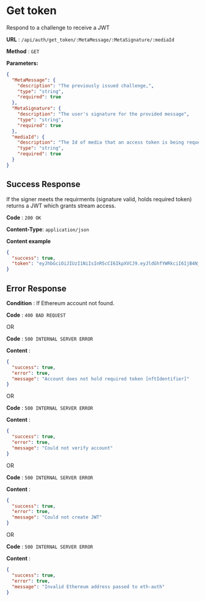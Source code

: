 # Get token

Respond to a challenge to receive a JWT

**URL** : `/api/auth/get_token/:MetaMessage/:MetaSignature/:mediaId`

**Method** : `GET`

**Parameters:**

```json
{
  "MetaMessage": {
    "description": "The previously issued challenge,",
    "type": "string",
    "required": true
  },
  "MetaSignature": {
    "description": "The user's signature for the provided message",
    "type": "string",
    "required": true
  },
  "mediaId": {
    "description": "The Id of media that an access token is being requested for",
    "type": "string",
    "required": true
  }
}
```

## Success Response

If the signer meets the requirments (signature valid, holds required token) returns a JWT which grants stream access.

**Code** : `200 OK`

**Content-Type**: `application/json`

**Content example**

```json
{
  "success": true,
  "token": "eyJhbGciOiJIUzI1NiIsInR5cCI6IkpXVCJ9.eyJldGhfYWRkciI6IjB4Njc5ZjQ3ZGI1ZDBlNWZmNzJkMzIxNmE1NGVkMWZiZTAzNDY0YTU3OSIsIm1lZGlhX2lkIjoiUW1kS2RBWk5WSG4xcGlCR1VFWFREUjJDU1drYzNyRXQzQWdGMzk5NEJzRXZ0cCIsImlhdCI6MTYxNzg3OTM4OCwiZXhwIjoxNjE3OTY1Nzg4fQ.9V9sGPcQCavJYGUP7Gm5WhgSln-4Xz4MwV5ocXNKDyc"
}
```

## Error Response

**Condition** : If Ethereum account not found.

**Code** : `400 BAD REQUEST`

OR

**Code** : `500 INTERNAL SERVER ERROR`

**Content** :

```json
{
  "success": true,
  "error": true,
  "message": "Account does not hold required token [nftIdentifier]"
}
```

OR

**Code** : `500 INTERNAL SERVER ERROR`

**Content** :

```json
{
  "success": true,
  "error": true,
  "message": "Could not verify account"
}
```

OR

**Code** : `500 INTERNAL SERVER ERROR`

**Content** :

```json
{
  "success": true,
  "error": true,
  "message": "Could not create JWT"
}
```

OR

**Code** : `500 INTERNAL SERVER ERROR`

**Content** :

```json
{
  "success": true,
  "error": true,
  "message": "Invalid Ethereum address passed to eth-auth"
}
```
